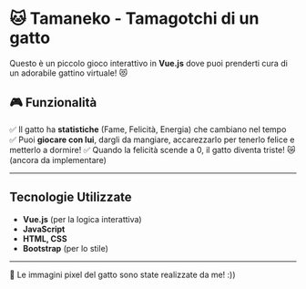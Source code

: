 # 🐱 Tamaneko - Tamagotchi di un gatto

Questo è un piccolo gioco interattivo in **Vue.js** dove puoi prenderti cura di un adorabile gattino virtuale! 😻  

## 🎮 Funzionalità
✅ Il gatto ha **statistiche** (Fame, Felicità, Energia) che cambiano nel tempo  
✅ Puoi **giocare con lui**, dargli da mangiare, accarezzarlo per tenerlo felice e metterlo a dormire!
✅ Quando la felicità scende a 0, il gatto diventa triste! 😿  (ancora da implementare)

---

##  Tecnologie Utilizzate
- **Vue.js** (per la logica interattiva)  
- **JavaScript**  
- **HTML, CSS**  
- **Bootstrap** (per lo stile)  

---

🐾 Le immagini pixel del gatto sono state realizzate da me! :))
